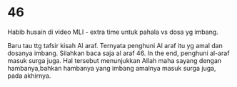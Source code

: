 # 46 
Habib husain di video MLI - extra time untuk pahala vs dosa yg imbang.

Baru tau ttg tafsir kisah Al araf. Ternyata penghuni Al araf itu yg amal dan dosanya imbang. Silahkan baca saja al araf 46.
In the end, penghuni al-araf masuk surga juga.
Hal tersebut menunjukkan Allah maha sayang dengan hambanya,bahkan hambanya yang imbang amalnya masuk surga juga, pada akhirnya.